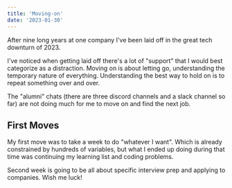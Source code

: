```yaml
---
title: 'Moving-on'
date: '2023-01-30'
---
```


After nine long years at one company I've been laid off in the great tech
downturn of 2023.

I've noticed when getting laid off there's a lot of "support" that I would best
categorize as a distraction. Moving on is about letting go, understanding the
temporary nature of everything. Understanding the best way to hold on is to
repeat something over and over.

The "alumni" chats (there are three discord channels and a slack channel so far)
are not doing much for me to move on and find the next job.

## First Moves

My first move was to take a week to do "whatever I want". Which is already
constrained by hundreds of variables, but what I ended up doing during that time
was continuing my learning list and coding problems.

Second week is going to be all about specific interview prep and applying to
companies. Wish me luck!
